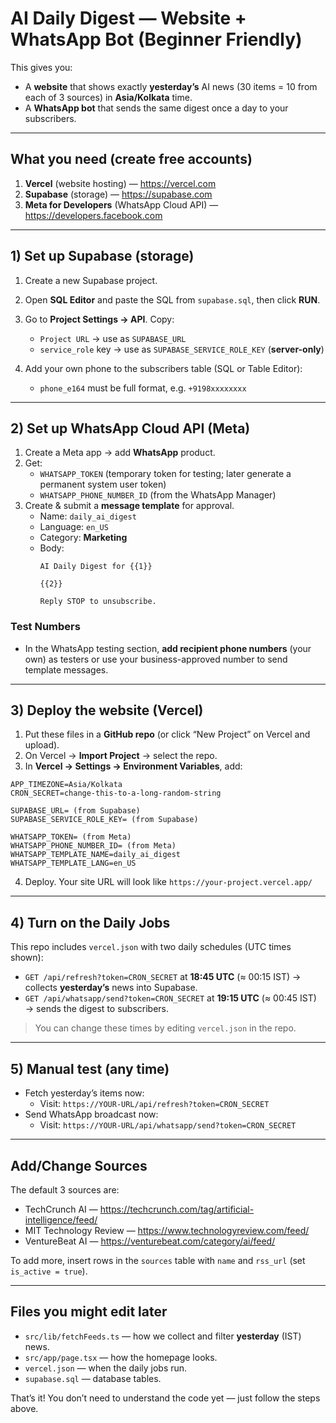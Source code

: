 # AI Daily Digest — Website + WhatsApp Bot (Beginner Friendly)

This gives you:
- A **website** that shows exactly **yesterday’s** AI news (30 items = 10 from each of 3 sources) in **Asia/Kolkata** time.
- A **WhatsApp bot** that sends the same digest once a day to your subscribers.

---

## What you need (create free accounts)
1. **Vercel** (website hosting) — https://vercel.com
2. **Supabase** (storage) — https://supabase.com
3. **Meta for Developers** (WhatsApp Cloud API) — https://developers.facebook.com

---

## 1) Set up Supabase (storage)
1. Create a new Supabase project.
2. Open **SQL Editor** and paste the SQL from `supabase.sql`, then click **RUN**.
3. Go to **Project Settings → API**. Copy:
   - `Project URL` → use as `SUPABASE_URL`
   - `service_role` key → use as `SUPABASE_SERVICE_ROLE_KEY` (**server-only**)

4. Add your own phone to the subscribers table (SQL or Table Editor):
   - `phone_e164` must be full format, e.g. `+9198xxxxxxxx`

---

## 2) Set up WhatsApp Cloud API (Meta)
1. Create a Meta app → add **WhatsApp** product.
2. Get:
   - `WHATSAPP_TOKEN` (temporary token for testing; later generate a permanent system user token)
   - `WHATSAPP_PHONE_NUMBER_ID` (from the WhatsApp Manager)
3. Create & submit a **message template** for approval.
   - Name: `daily_ai_digest`
   - Language: `en_US`
   - Category: **Marketing**
   - Body:
     ```
     AI Daily Digest for {{1}}

     {{2}}

     Reply STOP to unsubscribe.
     ```

### Test Numbers
- In the WhatsApp testing section, **add recipient phone numbers** (your own) as testers or use your business-approved number to send template messages.

---

## 3) Deploy the website (Vercel)
1. Put these files in a **GitHub repo** (or click “New Project” on Vercel and upload).
2. On Vercel → **Import Project** → select the repo.
3. In **Vercel → Settings → Environment Variables**, add:

```
APP_TIMEZONE=Asia/Kolkata
CRON_SECRET=change-this-to-a-long-random-string

SUPABASE_URL= (from Supabase)
SUPABASE_SERVICE_ROLE_KEY= (from Supabase)

WHATSAPP_TOKEN= (from Meta)
WHATSAPP_PHONE_NUMBER_ID= (from Meta)
WHATSAPP_TEMPLATE_NAME=daily_ai_digest
WHATSAPP_TEMPLATE_LANG=en_US
```

4. Deploy. Your site URL will look like `https://your-project.vercel.app/`

---

## 4) Turn on the Daily Jobs
This repo includes `vercel.json` with two daily schedules (UTC times shown):
- `GET /api/refresh?token=CRON_SECRET` at **18:45 UTC** (≈ 00:15 IST) → collects **yesterday’s** news into Supabase.
- `GET /api/whatsapp/send?token=CRON_SECRET` at **19:15 UTC** (≈ 00:45 IST) → sends the digest to subscribers.

> You can change these times by editing `vercel.json` in the repo.

---

## 5) Manual test (any time)
- Fetch yesterday’s items now:
  - Visit: `https://YOUR-URL/api/refresh?token=CRON_SECRET`
- Send WhatsApp broadcast now:
  - Visit: `https://YOUR-URL/api/whatsapp/send?token=CRON_SECRET`

---

## Add/Change Sources
The default 3 sources are:
- TechCrunch AI — https://techcrunch.com/tag/artificial-intelligence/feed/
- MIT Technology Review — https://www.technologyreview.com/feed/
- VentureBeat AI — https://venturebeat.com/category/ai/feed/

To add more, insert rows in the `sources` table with `name` and `rss_url` (set `is_active = true`).

---

## Files you might edit later
- `src/lib/fetchFeeds.ts` — how we collect and filter **yesterday** (IST) news.
- `src/app/page.tsx` — how the homepage looks.
- `vercel.json` — when the daily jobs run.
- `supabase.sql` — database tables.

That’s it! You don’t need to understand the code yet — just follow the steps above.
